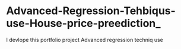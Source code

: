 # Advanced-Regression-Tehbiqus-use-House-price-preediction_
I devlope this portfolio project Advanced regression techniq use
